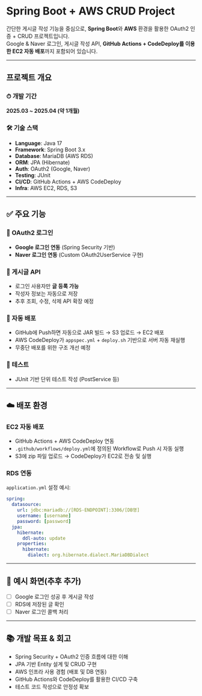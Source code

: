 # Spring Boot + AWS CRUD Project

간단한 게시글 작성 기능을 중심으로, **Spring Boot**와 **AWS** 환경을 활용한 OAuth2 인증 + CRUD 프로젝트입니다.  
Google & Naver 로그인, 게시글 작성 API, **GitHub Actions + CodeDeploy를 이용한 EC2 자동 배포**까지 포함되어 있습니다.

---

## 프로젝트 개요

### ⏱ 개발 기간
**2025.03 ~ 2025.04 (약 1개월)**

### 🛠️ 기술 스택

- **Language**: Java 17
- **Framework**: Spring Boot 3.x
- **Database**: MariaDB (AWS RDS)
- **ORM**: JPA (Hibernate)
- **Auth**: OAuth2 (Google, Naver)
- **Testing**: JUnit
- **CI/CD**: GitHub Actions + AWS CodeDeploy
- **Infra**: AWS EC2, RDS, S3

---

## ✅ 주요 기능

### 🔐 OAuth2 로그인
- **Google 로그인 연동** (Spring Security 기반)
- **Naver 로그인 연동** (Custom OAuth2UserService 구현)

### 📝 게시글 API
- 로그인 사용자만 **글 등록 가능**
- 작성자 정보는 자동으로 저장
- 추후 조회, 수정, 삭제 API 확장 예정

### 🔄 자동 배포
- GitHub에 Push하면 자동으로 JAR 빌드 → S3 업로드 → EC2 배포
- AWS CodeDeploy가 `appspec.yml` + `deploy.sh` 기반으로 서버 자동 재실행
- 무중단 배포를 위한 구조 개선 예정

### 🧪 테스트
- JUnit 기반 단위 테스트 작성 (PostService 등)

---

## ☁️ 배포 환경

### EC2 자동 배포
- GitHub Actions + AWS CodeDeploy 연동
- `.github/workflows/deploy.yml`에 정의된 Workflow로 Push 시 자동 실행
- S3에 zip 파일 업로드 → CodeDeploy가 EC2로 전송 및 실행

### RDS 연동
`application.yml` 설정 예시:
```yaml
spring:
  datasource:
    url: jdbc:mariadb://[RDS-ENDPOINT]:3306/[DB명]
    username: [username]
    password: [password]
  jpa:
    hibernate:
      ddl-auto: update
    properties:
      hibernate:
        dialect: org.hibernate.dialect.MariaDBDialect
```

---

## 📸 예시 화면(추후 추가)
- [ ] Google 로그인 성공 후 게시글 작성
- [ ] RDS에 저장된 글 확인
- [ ] Naver 로그인 콜백 처리

---

## 📚 개발 목표 & 회고

- Spring Security + OAuth2 인증 흐름에 대한 이해
- JPA 기반 Entity 설계 및 CRUD 구현
- AWS 인프라 사용 경험 (배포 및 DB 연동)
- GitHub Actions와 CodeDeploy를 활용한 CI/CD 구축
- 테스트 코드 작성으로 안정성 확보

